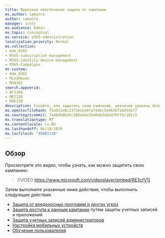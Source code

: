 ```yaml
---
title: Вырезкое обеспечение защиты от кампании
ms.author: samanro
author: samanro
manager: scotv
ms.audience: Admin
ms.topic: conceptual
ms.service: o365-administration
localization_priority: Normal
ms.collection:
- Adm_O365
- M365-subscription-management
- M365-identity-device-management
- M365-Campaigns
ms.custom:
- Adm_O365
- MiniMaven
- MSB365
search.appverid:
- BCS160
- MET150
- MOE150
description: Узнайте, как защитить свою кампанию, увеличив уровень безопасности с помощью Microsoft 365 для кампаний.
ms.openlocfilehash: f5a021e8c13f261ea0faf5dec5e463bfa8454277
ms.sourcegitcommit: 7e46db0b35c188ee6a7b40ab3eb2d76ff6c101c5
ms.translationtype: MT
ms.contentlocale: ru-RU
ms.lasthandoff: 06/19/2019
ms.locfileid: "35081138"
---
```

## <a name="overview"></a>Обзор 
Просмотрите это видео, чтобы узнать, как можно защитить свою кампанию:


> [!VIDEO https://www.microsoft.com/videoplayer/embed/RE3cfV1]  


Затем выполните указанные ниже действия, чтобы выполнить следующие действия:
- [Защита от вредоносных программ и других угроз](m365-campaigns-increase-protection.md)
- [Защита доступа к данным кампании](m365-campaigns-conditional-access.md) путем защиты учетных записей и приложений
- [Защита учетных записей администраторов](m365-campaigns-protect-admin-accounts.md)
- [Настройка мобильных устройств](../business/set-up-mobile-devices.md?toc=/microsoft-365/campaigns/toc.json)
- [Обучение пользователей](m365-campaigns-users.md) 

